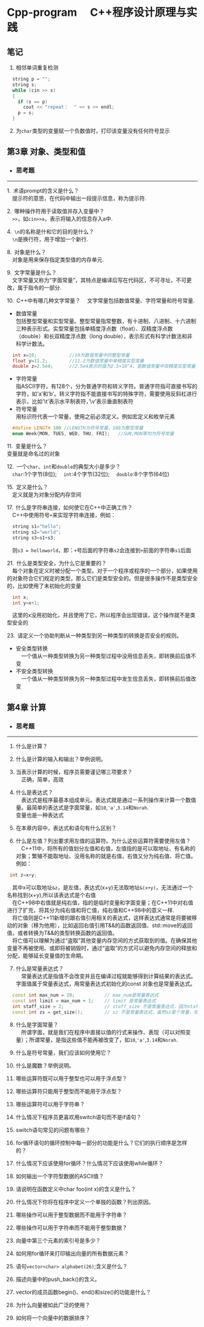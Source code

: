 # Cpp-program &emsp;C++程序设计原理与实践

## 笔记    

1. 相邻单词重复检测  

```cpp
  string p = "";
  string s;
  while (cin >> s)
  {
    if (s == p)
      cout << "repeat：  " << s << endl;
    p = s;
  }
```

2. 为`char`类型的变量赋一个负数值时，打印该变量没有任何符号显示

 ## 第3章 对象、类型和值

* ### 思考题
 ---

1.&ensp;术语prompt的含义是什么？  
&emsp;提示符的意思，在代码中输出一段提示信息，称为提示符.

2.&ensp;哪种操作符用于读取值并存入变量中？  
&emsp;`>>`，如`cin>>a`，表示将输入的信息存入a中.

4.&ensp;`\n`的名称是什和它的目的是什么？   
&emsp;`\n`是换行符，用于增加一个新行.

8.&ensp;对象是什么？  
&emsp;对象是用来保存指定类型值的内存单元.

9.&ensp;文字常量是什么？  
&emsp;文字常量又称为“字面常量”，其特点是编译后写在代码区，不可寻址，不可更改，属于指令的一部分.

10.&ensp;C++中有哪几种文字常量？
&emsp;文字常量包括数值常量、字符常量和符号常量.  
* 数值常量  
包括整型常量和实型常量。整型常量指常整数，有十进制、八进制、十六进制三种表示形式。实型常量包括单精度浮点数（float）、双精度浮点数（double）和长双精度浮点数（long double），表示形式有科学计数法和非科学计数法。  

```cpp
  int x=10;            //10为数值常量中的整型常量  
  float y=11.2;        //11.2为数值常量中单精度实型常量
  double z=2.5e4;      //2.5e4表示的值为2.5×10^4，是数值常量中双精度实型常量
```
* 字符常量  
指ASCII字符，有128个，分为普通字符和转义字符。普通字符指可直接书写的字符，如’a’和’b’。转义字符指不能直接书写的特殊字符，需要使用反斜杠进行表示，比如’\t’表示水平制表符，’\v’表示垂直制表符  
* 符号常量  
用标识符代表一个常量，使用之前必须定义。例如宏定义和枚举元素  
```cpp
  #define LENGTH 100 //LENGTH为符号常量，100为整型常量
  enum Week{MON, TUES, WED, THU, FRI};   //SUN,MON等均为符号常量
```

11.&ensp;变量是什么？  
变量就是命名过的对象

12.&ensp;一个`char`、`int`和`double`的典型大小是多少？  
&emsp;`char`:1个字节(8位);
&emsp;`int`:4个字节(32位);
&emsp;`double`:8个字节(64位)

15.&ensp;定义是什么？  
&emsp;定义就是为对象分配内存空间

17.&ensp;什么是字符串连接，如何使它在C++中正确工作？  
&emsp;C++中使用符号`+`来实现字符串连接，例如：  
```cpp
  string s1="hello";
  string s2="world";
  string s3=s1+s3;
```
&emsp;则`s3 = helloworld`，即：`+`号后面的字符串`s2`会连接到`+`前面的字符串`s1`后面

21.&ensp;什么是类型安全，为什么它是重要的？  
&emsp;每个对象在定义时被分配一个类型。对于一个程序或程序的一个部分，如果使用的对象符合它们规定的类型，那么它们是类型安全的。但是很多操作不是类型安全的，比如使用了未初始化的变量
```cpp  
  int x;
  int y=x+1;
```
&emsp;这里的x没用初始化，并且使用了它，所以程序会出现错误，这个操作就不是类型安全的

23.&ensp;请定义一个协助判断从一种类型到另一种类型的转换是否安全的规则。
* 安全类型转换  
&emsp;一个值从一种类型转换为另一种类型过程中没用信息丢失，即转换前后值不变
* 不安全类型转换  
&emsp;一个值从一种类型转换为另一种类型过程中发生信息丢失，即转换前后值改变


 ## 第4章 计算

* ### 思考题
 ---
1. 什么是计算？    


2. 什么是计算的输入和输出？举例说明。  

3. 当表示计算的时候，程序员需要谨记哪三项要求？    
&emsp;正确，简单，高效

4. 什么是表达式？  
&emsp;表达式是程序最基本组成单元。表达式就是通过一系列操作来计算一个数值量。最简单的表达式是字面常量，如`10`,`'a'`,`3.14`和`Norah`.  
变量也是一种表达式

5. 在本章内容中，表达式和语句有什么区别？  

6. 什么是左值？列出要求用左值的运算符。为什么这些运算符需要使用左值？  
&emsp;C++11中，将所有的值划分左值和右值，左值指的是可以取地址、有名称的对象；繁殖不能取地址、没用名称的就是右值，右值又分为纯右值、将亡值。例如：  
 ```cpp
  int z=x+y;
```   
  &emsp;其中x可以取地址`&z`，是左值，表达式(x+y)无法取地址`&(x+y)`，无法通过一个名称找到(x+y),所以该表达式是个右值    
  &emsp;在C++98中右值就是纯右值，指的是临时变量和字面变量；在C++11中对右值进行了扩充，将其分为纯右值和将亡值，纯右值和C++98中的意义一样.    
  &emsp;将亡值则是C++11新增的跟右值引用相关的表达式，这样表达式通常是将要被移动的对象（移为他用），比如返回右值引用T&&的函数返回值、std::move的返回值，或者转换为T&&的类型转换函数的返回值。  
  &emsp;将亡值可以理解为通过“盗取”其他变量内存空间的方式获取到的值。在确保其他变量不再被使用、或即将被销毁时，通过“盗取”的方式可以避免内存空间的释放和分配，能够延长变量值的生命期。

7. 什么是常量表达式？  
&emsp;常量表达式是指值不会改变并且在编译过程就能够得到计算结果的表达式。字面值属于常量表达式，用常量表达式初始化的const 对象也是常量表达式。
```cpp
  const int max_num = 20;           // max_num是常量表达式
  const int limit = max_num + 1;    // limit 是常量表达式
  int staff_size = 2;               // staff_size 不是常量表达式，因为staff_size没有用const修饰
  const int zs = get_size();        // sz 不是常量表达式，虽然sz是个常量，但它的值在运行时才能确定
```
8. 什么是字面常量？  
&emsp;所谓字面，就是我们在程序中直接以值的行式来操作、表现（可以对照变量）；所谓常量，是指这些值不能再被改变了，如`10`,`'a'`,`3.14`和`Norah`.

9. 什么是符号常量，我们应该如何使用它？

10. 什么是魔数？举例说明。

11. 哪些运算符既可以用于整型也可以用于浮点型？

12. 哪些运算符只能用于整型而不能用于浮点型？

13. 哪些运算符可以用于字符串？

14. 什么情况下程序员更喜欢用switch语句而不是if语句？

15. switch语句常见的问题有哪些？

16. for循环语句的循环控制中每一部分的功能是什么？它们的执行顺序是怎样的？

17. 什么情况下应该使用for循环？什么情况下应该使用while循环？

18. 如何输出一个字符型数据的ASCII值？

19. 请说明在函数定义中char foo(int x)的含义是什么？

20. 什么情况下你将在程序中定义一个单独的函数？列出原因。

21. 哪些操作可以用于整型数据而不能用于字符串？

22. 哪些操作可以用于字符串而不能用于整型数据？

23. 向量中第三个元素的索引号是多少？

24. 如何用for循环来打印输出向量的所有数据元素？

25. 语句`vector<char> alphabet(26)`;含义是什么？

26. 描述向量中的push_back()的含义。

27. vector的成员函数begin()、end()和size()的功能是什么？

28. 为什么向量被如此广泛的使用？

29. 如何将一个向量中的数据排序？

